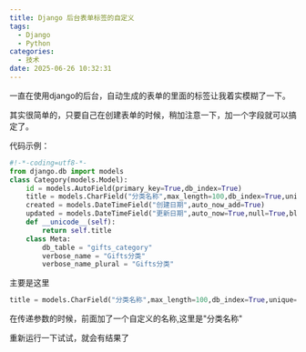 ```yaml
---
title: Django 后台表单标签的自定义
tags:
  - Django
  - Python
categories:
  - 技术
date: 2025-06-26 10:32:31
---
```


一直在使用django的后台，自动生成的表单的里面的标签让我着实模糊了一下。

其实很简单的，只要自己在创建表单的时候，稍加注意一下，加一个字段就可以搞定了。

代码示例：

```python
#!-*-coding=utf8-*-
from django.db import models
class Category(models.Model):
    id = models.AutoField(primary_key=True,db_index=True)
    title = models.CharField("分类名称",max_length=100,db_index=True,unique=True)
    created = models.DateTimeField("创建日期",auto_now_add=True)
    updated = models.DateTimeField("更新日期",auto_now=True,null=True,blank=True)
    def __unicode__(self):
        return self.title
    class Meta:
        db_table = "gifts_category"
        verbose_name = "Gifts分类"
        verbose_name_plural = "Gifts分类"
```

主要是这里

```python
title = models.CharField("分类名称",max_length=100,db_index=True,unique=True)
```

在传递参数的时候，前面加了一个自定义的名称,这里是"分类名称"

重新运行一下试试，就会有结果了

